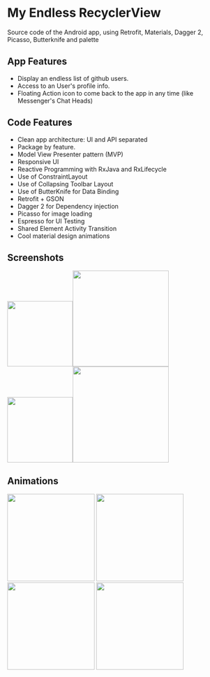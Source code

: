 # My Endless RecyclerView

Source code of the Android app, using Retrofit, Materials, Dagger 2, Picasso, Butterknife and  palette

## App Features

- Display an endless list of github users.
- Access to an User's profile info.
- Floating Action icon to come back to the app in any time (like Messenger's Chat Heads)

## Code Features

- Clean app architecture: UI and API separated
- Package by feature.
- Model View Presenter pattern (MVP)
- Responsive UI
- Reactive Programming with RxJava and RxLifecycle
- Use of ConstraintLayout
- Use of Collapsing Toolbar Layout
- Use of ButterKnife for Data Binding
- Retrofit + GSON
- Dagger 2 for Dependency injection 
- Picasso for image loading
- Espresso for UI Testing
- Shared Element Activity Transition
- Cool material design animations


## Screenshots
<img src="https://raw.githubusercontent.com/victor-munoz/EndlessRecyclerView/master/art/screenshots/users_nexus5.png" width="150"/><img src="https://raw.githubusercontent.com/victor-munoz/EndlessRecyclerView/master/art/screenshots/users_nexus7.png" width="220"/><img src="https://raw.githubusercontent.com/victor-munoz/EndlessRecyclerView/master/art/screenshots/user_nexus5.png" width="150"/><img src="https://raw.githubusercontent.com/victor-munoz/EndlessRecyclerView/master/art/screenshots/user_nexus7.png" width="220"/>

## Animations
<img src="https://raw.githubusercontent.com/victor-munoz/EndlessRecyclerView/master/art/gif/CoordinatorLayout.gif" width="200"/>
<img src="https://raw.githubusercontent.com/victor-munoz/EndlessRecyclerView/master/art/gif/endless.gif" width="200"/>
<img src="https://raw.githubusercontent.com/victor-munoz/EndlessRecyclerView/master/art/gif/shared.gif" width="200"/>
<img src="https://raw.githubusercontent.com/victor-munoz/EndlessRecyclerView/master/art/gif/floating_icon.gif" width="200"/>







